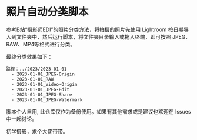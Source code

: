# 照片自动分类脚本

参考B站“摄影师EDI”的照片分类方法，将拍摄的照片先使用 Lightroom 按日期导入到文件夹中，然后运行脚本，将文件夹目录输入或拖入终端，即可按照 JPEG、RAW、MP4等格式进行分类。

最终分类效果如下：

```
路径：../2023/2023-01-01
  - 2023-01-01_JPEG-Origin
  - 2023-01-01_RAW
  - 2023-01-01_Video-Origin
  - 2023-01-01_JPEG-Edit
  - 2023-01-01_JPEG-Share
  - 2023-01-01_JPEG-Watermark
```

脚本个人自用, 此仓库仅作为备份使用。如果有其他需求或是建议也欢迎在 Issues 中一起讨论。

初学摄影，求个大佬带带。
